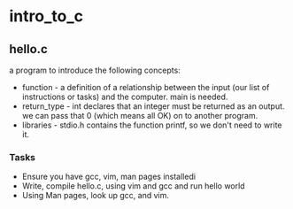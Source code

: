 # intro_to_c

## hello.c
a program to introduce the following concepts:
<ul>
<li>function - a definition of a relationship between the input (our list of instructions or tasks) and the computer. main is needed. </li>
<li>return_type - int declares that an integer must be returned as an output.  we can pass that 0 (which means all OK) on to another program.</li>
<li>libraries - stdio.h contains the function printf, so we don't need to write it.</li>
</ul>

### Tasks
<ul>
<li>Ensure you have gcc, vim, man pages installedi</li>
<li>Write, compile hello.c, using vim and gcc and run hello world</li>
<li>Using Man pages, look up gcc, and vim.</li>
</ul>






